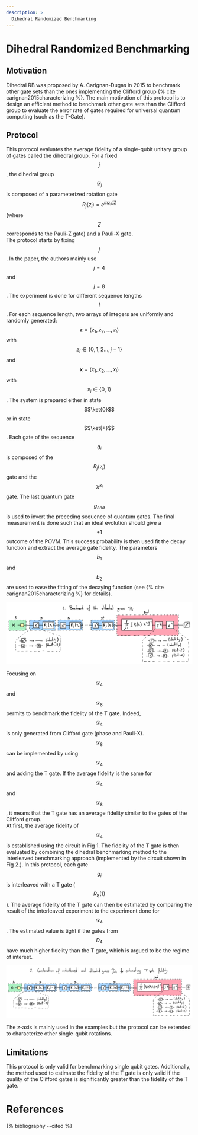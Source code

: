 ```yaml
---
description: >
  Dihedral Randomized Benchmarking
---
```


# Dihedral Randomized Benchmarking

## Motivation

Dihedral RB was proposed by A. Carignan-Dugas in 2015 to benchmark other gate sets than the ones implementing the Clifford group {% cite carignan2015characterizing %}. The main motivation of this protocol is to design an efficient method to benchmark other gate sets than the Clifford group to evaluate the error rate of gates required for universal quantum computing (such as the T-Gate). 

## Protocol

This protocol evaluates the average fidelity of a single-qubit unitary group of gates called the dihedral group. For a fixed $$j$$, the dihedral group $$\mathcal{D}_j$$ is composed of a parameterized rotation gate $$R_j(z_i) = e^{i \pi z_i/j Z}$$ (where $$Z$$ corresponds to the Pauli-Z gate) and a Pauli-X gate.  
The protocol starts by fixing $$j$$. In the paper, the authors mainly use $$j=4$$ and $$j=8$$. The experiment is done for different sequence lengths $$l$$. For each sequence length, two arrays of integers are uniformly and randomly generated: $$\mathbf{z} = (z_1, z_2, ..., z_l)$$ with $$z_i \in \{0, 1, 2 ..., j-1\}$$ and $$\mathbf{x} = (x_1, x_2, ..., x_l)$$ with $$x_i \in \{0, 1\}$$. The system is prepared either in state $$\ket{0}$$ or in state $$\ket{+}$$. Each gate of the sequence $$g_i$$ is composed of the $$R_j(z_i)$$ gate and the $$X^{x_i}$$ gate. The last quantum gate $$g_{end}$$ is used to invert the preceding sequence of quantum gates. The final measurement is done such that an ideal evolution should give a $$+1$$ outcome of the POVM. This success probability is then used fit the decay function and extract the average gate fidelity. The parameters $$b_1$$ and $$b_2$$ are used to ease the fitting of the decaying function (see {% cite carignan2015characterizing %} for details).

<div class="center">
  <img src="/img/system-level-benchmark/randomized/RB-dihedral-1.png" class="img-large" alt="Quantum circuit associated to the multi-qubits clifford randomized benchmarking protocol"/>
</div>

Focusing on $$\mathcal{D}_4$$ and $$\mathcal{D}_8$$ permits to benchmark the fidelity of the T gate. Indeed, $$\mathcal{D}_4$$ is only generated from Clifford gate (phase and Pauli-X). $$\mathcal{D}_8$$ can be implemented by using $$\mathcal{D}_4$$ and adding the T gate. If the average fidelity is the same for $$\mathcal{D}_4$$ and $$\mathcal{D}_8$$, it means that the T gate has an average fidelity similar to the gates of the Clifford group.  
At first, the average fidelity of $$\mathcal{D}_4$$ is established using the circuit in Fig 1. The fidelity of the T gate is then evaluated by combining the dihedral benchmarking method to the interleaved benchmarking approach (implemented by the circuit shown in Fig 2.). In this protocol, each gate $$g_i$$ is interleaved with a T gate ($$R_8(1)$$). The average fidelity of the T gate can then be estimated by comparing the result of the interleaved experiment to the experiment done for $$\mathcal{D}_4$$. The estimated value is tight if the gates from $$D_4$$ have much higher fidelity than the T gate, which is argued to be the regime of interest.

<div class="center">
  <img src="/img/system-level-benchmark/randomized/RB-dihedral-2.png" class="img-large" alt="Quantum circuit associated to the multi-qubits clifford randomized benchmarking protocol"/>
</div>

The z-axis is mainly used in the examples but the protocol can be extended to characterize other single-qubit rotations.

## Limitations
 
This protocol is only valid for benchmarking single qubit gates. Additionally, the method used to estimate the fidelity of the T gate is only valid if the quality of the Clifford gates is significantly greater than the fidelity of the T gate.

# References

{% bibliography --cited %}
